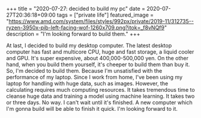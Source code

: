 +++
title =  "2020-07-27: decided to build my pc"
date = 2020-07-27T20:36:18+09:00
tags = ["private life"]
featured_image = "https://www.amd.com/system/files/styles/992px/private/2019-11/312735--ryzen-3950x-pib-left-facing-wof-1260x709.png?itok=_f8vNQf9"
description = "I'm looking forward to build them."
+++

At last, I decided to build my desktop computer.
The latest desktop computer has fast and multicore CPU, huge and fast storage, a liquid cooler and GPU.
It's super expensive, about 400,000-500,000 yen.
On the other hand, when you build them yourself, it's cheeper to build them than buy it.
So, I'm decided to build them.
Because I'm unsatisfied with the performance of my laptop.
Since I work from home, I've been using my laptop for handling with huge data, such as images.
However, the calculating requires much computing resources.
It takes tremendous time to cleanse huge data and training a model using machine learning.
It takes two or three days. No way.
I can't wait until it's finished.
A new computer which I'm gonna build will be able to finish it quick.
I'm looking forward to it.
